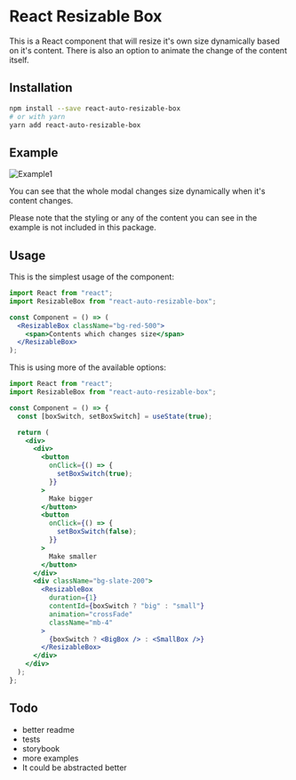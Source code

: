 # React Resizable Box

This is a React component that will resize it's own size dynamically based on it's content. There is also an option to animate the change of the content itself.

## Installation

```bash
npm install --save react-auto-resizable-box
# or with yarn
yarn add react-auto-resizable-box
```

## Example

![Example1](./example.gif)

You can see that the whole modal changes size dynamically when it's content changes.

Please note that the styling or any of the content you can see in the example is not included in this package.

## Usage

This is the simplest usage of the component:

```jsx
import React from "react";
import ResizableBox from "react-auto-resizable-box";

const Component = () => (
  <ResizableBox className="bg-red-500">
    <span>Contents which changes size</span>
  </ResizableBox>
);
```

This is using more of the available options:

```jsx
import React from "react";
import ResizableBox from "react-auto-resizable-box";

const Component = () => {
  const [boxSwitch, setBoxSwitch] = useState(true);

  return (
    <div>
      <div>
        <button
          onClick={() => {
            setBoxSwitch(true);
          }}
        >
          Make bigger
        </button>
        <button
          onClick={() => {
            setBoxSwitch(false);
          }}
        >
          Make smaller
        </button>
      </div>
      <div className="bg-slate-200">
        <ResizableBox
          duration={1}
          contentId={boxSwitch ? "big" : "small"}
          animation="crossFade"
          className="mb-4"
        >
          {boxSwitch ? <BigBox /> : <SmallBox />}
        </ResizableBox>
      </div>
    </div>
  );
};
```

## Todo

- better readme
- tests
- storybook
- more examples
- It could be abstracted better
